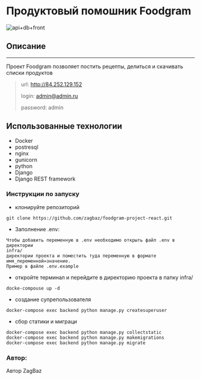 # Продуктовый помошник Foodgram 

![api+db+front](https://github.com/zagbaz/foodgram-project-react/actions/workflows/main.yml/badge.svg)

## Описание

---

Проект Foodgram позволяет постить рецепты, делиться и скачивать списки продуктов

>url:  http://84.252.129.152
>
>login: admin@admin.ru
>
>password: admin

## Использованные технологии

- Docker
- postresql
- nginx
- gunicorn
- python
- Django
- Django REST framework

### Инструкции по запуску
- клонируйте репозиторий
```
git clone https://github.com/zagbaz/foodgram-project-react.git
```

- Заполнение .env:
```
Чтобы добавить переменную в .env необходимо открыть файл .env в директории 
infra/ 
директории проекта и поместить туда переменную в формате имя_переменной=значение. 
Пример в файле .env.example
```

- откройте терминал и перейдите в директорию проекта в папку infra/
```
docke-compouse up -d
```
- создание супрепользователя
```
docker-compose exec backend python manage.py createsuperuser
```
- сбор статики и миграци
```
docker-compose exec backend python manage.py collectstatic
docker-compose exec backend python manage.py makemigrations
docker-compose exec backend python manage.py migrate
```

### Автор:

Автор ZagBaz
